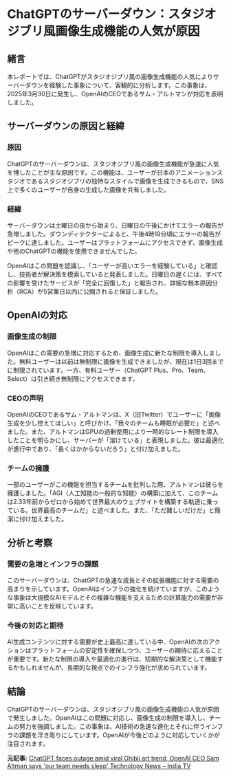 # ChatGPTのサーバーダウン：スタジオジブリ風画像生成機能の人気が原因

## 緒言

本レポートでは、ChatGPTがスタジオジブリ風の画像生成機能の人気によりサーバーダウンを経験した事象について、客観的に分析します。この事象は、2025年3月30日に発生し、OpenAIのCEOであるサム・アルトマンが対応を表明しました。

## サーバーダウンの原因と経緯

### 原因

ChatGPTのサーバーダウンは、スタジオジブリ風の画像生成機能が急速に人気を博したことが主な原因です。この機能は、ユーザーが日本のアニメーションスタジオであるスタジオジブリの独特なスタイルで画像を生成できるもので、SNS上で多くのユーザーが自身の生成した画像を共有しました。

### 経緯

サーバーダウンは土曜日の夜から始まり、日曜日の午後にかけてエラーの報告が急増しました。ダウンディテクターによると、午後4時19分頃にエラーの報告がピークに達しました。ユーザーはプラットフォームにアクセスできず、画像生成や他のChatGPTの機能を使用できませんでした。

OpenAIはこの問題を認識し、「ユーザーが高いエラーを経験している」と確認し、技術者が解決策を模索していると発表しました。日曜日の遅くには、すべての影響を受けたサービスが「完全に回復した」と報告され、詳細な根本原因分析（RCA）が5営業日以内に公開されると保証しました。

## OpenAIの対応

### 画像生成の制限

OpenAIはこの需要の急増に対応するため、画像生成に新たな制限を導入しました。無料ユーザーは以前は無制限に画像を生成できましたが、現在は1日3回までに制限されています。一方、有料ユーザー（ChatGPT Plus、Pro、Team、Select）は引き続き無制限にアクセスできます。

### CEOの声明

OpenAIのCEOであるサム・アルトマンは、X（旧Twitter）でユーザーに「画像生成を少し控えてほしい」と呼びかけ、「我々のチームも睡眠が必要だ」と述べました。また、アルトマンはGPUの過剰使用により一時的なレート制限を導入したことを明らかにし、サーバーが「溶けている」と表現しました。彼は最適化が進行中であり、「長くはかからないだろう」と付け加えました。

### チームの擁護

一部のユーザーがこの機能を担当するチームを批判した際、アルトマンは彼らを擁護しました。「AGI（人工知能の一般的な知能）の構築に加えて、このチームは2.33年前からゼロから始めて世界最大のウェブサイトを構築する軌道に乗っている。世界最高のチームだ」と述べました。また、「ただ難しいだけだ」と簡潔に付け加えました。

## 分析と考察

### 需要の急増とインフラの課題

このサーバーダウンは、ChatGPTの急速な成長とその拡張機能に対する需要の高まりを示しています。OpenAIはインフラの強化を続けていますが、このような事象は大規模なAIモデルとその複雑な機能を支えるための計算能力の需要が非常に高いことを反映しています。

### 今後の対応と期待

AI生成コンテンツに対する需要が史上最高に達している中、OpenAIの次のアクションはプラットフォームの安定性を確保しつつ、ユーザーの期待に応えることが重要です。新たな制限の導入や最適化の進行は、短期的な解決策として機能するかもしれませんが、長期的な視点でのインフラ強化が求められています。

## 結論

ChatGPTのサーバーダウンは、スタジオジブリ風の画像生成機能の人気が原因で発生しました。OpenAIはこの問題に対応し、画像生成の制限を導入し、チームの努力を強調しました。この事象は、AI技術の急速な進化とそれに伴うインフラの課題を浮き彫りにしています。OpenAIが今後どのように対応していくかが注目されます。

**元記事:** [ChatGPT faces outage amid viral Ghibli art trend, OpenAI CEO Sam Altman says 'our team needs sleep' Technology News – India TV](https://www.indiatvnews.com/technology/news/chatgpt-faces-outage-amid-viral-ghibli-art-trend-openai-ceo-sam-altman-says-our-team-needs-sleep-2025-03-30-983087)